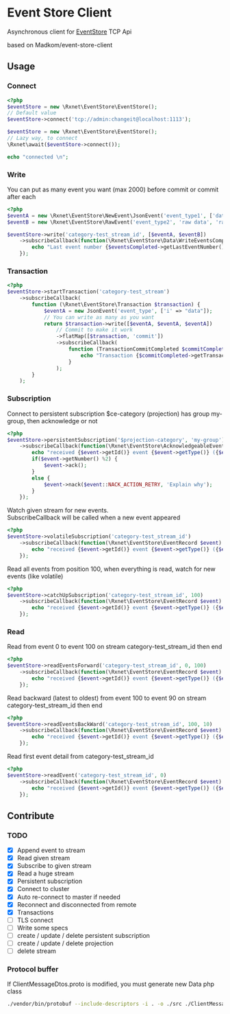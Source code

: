 Event Store Client
==================

Asynchronous client for [EventStore](https://geteventstore.com/) TCP Api

based on Madkom/event-store-client


## Usage
### Connect
```php
<?php
$eventStore = new \Rxnet\EventStore\EventStore();
// Default value
$eventStore->connect('tcp://admin:changeit@localhost:1113');

$eventStore = new \Rxnet\EventStore\EventStore();
// Lazy way, to connect
\Rxnet\await($eventStore->connect());

echo "connected \n";
```

### Write
You can put as many event you want (max 2000) before commit or commit after each

```php
<?php
$eventA = new \Rxnet\EventStore\NewEvent\JsonEvent('event_type1', ['data' => 'a'], ['worker'=>'metadata']);
$eventB = new \Rxnet\EventStore\RawEvent('event_type2', 'raw data', 'raw metadata');

$eventStore->write('category-test_stream_id', [$eventA, $eventB])
    ->subscribeCallback(function(\Rxnet\EventStore\Data\WriteEventsCompleted $eventsCompleted) {
        echo "Last event number {$eventsCompleted->getLastEventNumber()} on commit position {$eventsCompleted->getCommitPosition()} \n";
    });
```

### Transaction

```php
<?php
$eventStore->startTransaction('category-test_stream')
    ->subscribeCallback(
        function (\Rxnet\EventStore\Transaction $transaction) {
            $eventA = new JsonEvent('event_type', ['i' => "data"]);
            // You can write as many as you want
            return $transaction->write([$eventA, $eventA, $eventA])
                // Commit to make it work
                ->flatMap([$transaction, 'commit'])
                ->subscribeCallback(
                    function (TransactionCommitCompleted $commitCompleted) {
                        echo "Transaction {$commitCompleted->getTransactionId()} commit completed : events from {$commitCompleted->getFirstEventNumber()} to {$commitCompleted->getLastEventNumber()} \n";
                    }
                );
        }
    );
```
### Subscription

Connect to persistent subscription $ce-category (projection) has group my-group, then acknowledge or not
```php
<?php
$eventStore->persistentSubscription('$projection-category', 'my-group')
    ->subscribeCallback(function(\Rxnet\EventStore\AcknowledgeableEventRecord $event) {
        echo "received {$event->getId()} event {$event->getType()} ({$event->getNumber()}) with id {$event->getId()} on {$event->getStreamId()} \n";
        if($event->getNumber() %2) {
            $event->ack();
        }
        else {
            $event->nack($event::NACK_ACTION_RETRY, 'Explain why');
        }
    });
```

Watch given stream for new events.  
SubscribeCallback will be called when a new event appeared

```php
<?php
$eventStore->volatileSubscription('category-test_stream_id')
    ->subscribeCallback(function(\Rxnet\EventStore\EventRecord $event) {
        echo "received {$event->getId()} event {$event->getType()} ({$event->getNumber()}) with id {$event->getId()} on {$event->getStreamId()} \n";
    });
```

Read all events from position 100, when everything is read, watch for new events (like volatile)
```php
<?php
$eventStore->catchUpSubscription('category-test_stream_id', 100)
    ->subscribeCallback(function(\Rxnet\EventStore\EventRecord $event) {
        echo "received {$event->getId()} event {$event->getType()} ({$event->getNumber()}) with id {$event->getId()} on {$event->getStreamId()} \n";
    });
```

### Read

Read from event 0 to event 100 on stream category-test_stream_id then end
```php
<?php
$eventStore->readEventsForward('category-test_stream_id', 0, 100)
    ->subscribeCallback(function(\Rxnet\EventStore\EventRecord $event) {
        echo "received {$event->getId()} event {$event->getType()} ({$event->getNumber()}) with id {$event->getId()} on {$event->getStreamId()} \n";
    });
```

Read backward (latest to oldest) from event 100 to event 90 on stream category-test_stream_id then end
```php
<?php
$eventStore->readEventsBackWard('category-test_stream_id', 100, 10)
    ->subscribeCallback(function(\Rxnet\EventStore\EventRecord $event) {
        echo "received {$event->getId()} event {$event->getType()} ({$event->getNumber()}) with id {$event->getId()} on {$event->getStreamId()} \n";
    });
```

Read first event detail from category-test_stream_id
```php
<?php
$eventStore->readEvent('category-test_stream_id', 0)
    ->subscribeCallback(function(\Rxnet\EventStore\EventRecord $event) {
        echo "received {$event->getId()} event {$event->getType()} ({$event->getNumber()}) with id {$event->getId()} on {$event->getStreamId()} \n";
    });
```


## Contribute
### TODO

 - [x] Append event to stream
 - [x] Read given stream
 - [x] Subscribe to given stream
 - [x] Read a huge stream 
 - [x] Persistent subscription
 - [x] Connect to cluster
 - [x] Auto re-connect to master if needed
 - [x] Reconnect and disconnected from remote
 - [x] Transactions
 - [ ] TLS connect
 - [ ] Write some specs
 - [ ] create / update / delete persistent subscription
 - [ ] create / update / delete projection
 - [ ] delete stream

### Protocol buffer
If ClientMessageDtos.proto is modified, you must generate new Data php class
```bash
./vendor/bin/protobuf --include-descriptors -i . -o ./src ./ClientMessageDtos.proto
```

